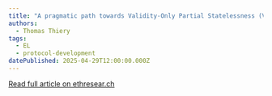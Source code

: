 ```yaml
---
title: "A pragmatic path towards Validity-Only Partial Statelessness (VOPS)"
authors:
  - Thomas Thiery
tags:
  - EL
  - protocol-development
datePublished: 2025-04-29T12:00:00.000Z
---
```


[Read full article on ethresear.ch](https://ethresear.ch/t/a-pragmatic-path-towards-validity-only-partial-statelessness-vops/22236)
